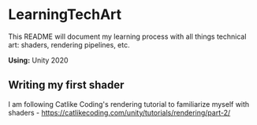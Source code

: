 # LearningTechArt

This README will document my learning process with all things technical art: shaders, rendering pipelines, etc.

**Using:** Unity 2020

## Writing my first shader

I am following Catlike Coding's rendering tutorial to familiarize myself with shaders - https://catlikecoding.com/unity/tutorials/rendering/part-2/ 
